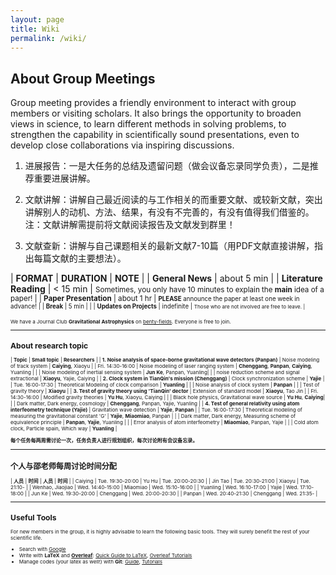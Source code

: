 ```yaml
---
layout: page
title: Wiki
permalink: /wiki/
---
```


<style>
table {
  font-family: arial, sans-serif;
  border-collapse: collapse;
  width: 100%;
}

td, th {
  border: 1px solid #dddddd;
  text-align: left;
  padding: 8px;
}

tr:nth-child(odd) {
  background-color: #dddddd;
}
</style>

## About Group Meetings

Group meeting provides a friendly environment to interact with group
members or visiting scholars.  It also brings the opportunity to broaden views
in science, to learn different methods in solving problems, to strengthen the
capability in scientifically sound presentations, even to develop close
collaborations via inspiring discussions. 

1. 进展报告：一是大任务的总结及遗留问题（做会议备忘录同学负责），二是推荐重要进展讲解。 

2. 文献讲解：讲解自己最近阅读的与工作相关的而重要文献、或较新文献，突出讲解别人的动机、方法、结果，有没有不完善的，有没有值得我们借鉴的。注：文献讲解需提前将文献阅读报告及文献发到群里！

3. 文献查新：讲解与自己课题相关的最新文献7-10篇（用PDF文献直接讲解，指出每篇文献的主要想法）。


| **FORMAT** | **DURATION** | **NOTE** |
| **General News** | about 5 min |
| **Literature Reading** | < 15 min | <small>Sometimes, you only have 10 minutes to explain the <b>main</b> idea of a paper! |
| **Paper Presentation** | about 1 hr | <small><b>PLEASE</b> announce the paper at least one week in advance! |
| **Break** | 5 min | |
| **Updates on Projects** | indefinite | <small>Those who are not involved are free to leave. |

<p></p>

We have a Journal Club **Gravitational Astrophysics** on
[benty-fields](https://benty-fields.com/). Everyone is free to join.

<p></p>

---

## About research topic

| **Topic** | **Small topic** | **Researchers** | 
| **1. Noise analysis of space-borne gravitational wave detectors (Panpan)** | Noise modeling of track system | **Caiying**, Xiaoyu |
| Fri. 14:30-16:00 | Noise modeling of laser ranging system  | **Chenggang**, **Panpan**, **Caiying**, Yuanling |
|  | Noise modeling of inertial sensing system | **Jun Ke**, Panpan, Yuanling|
|  | noise reduction scheme and signal extractional | **Xiaoyu**, Yajie, Caiying |
| **2. Clock system in TianQin's mission (Chenggang)** | Clock synchronization scheme | **Yajie** |
| Tue. 16:00-17:30  | Theoretical Modeling of clock comparison  | **Yuanling** |
| | Noise analysis of clock system | **Panpan** |
| | Test of gravity theory | **Xiaoyu** |
| **3. Test of gravity theory using 'TianQin' dector** | Extension of standard model | **Xiaoyu**, Tao Jin |
| Fri. 14:30-16:00  | Modified gravity theories  | **Yu Hu**, Xiaoyu, Caiying |
| | Black hole physics, Gravitational wave source | **Yu Hu**, **Caiying**|
| | Dark matter, Dark energy, cosmology | **Chenggang**, Panpan, Yajie, Yuanling |
| **4. Test of general relativity using atom interfeometry technique (Yajie)** | Gravitation wave detection | **Yajie**, **Panpan** |
| Tue. 16:00-17:30 | Theoretical modeling of measuring the gravitational constant 'G'  | **Yajie**, **Miaomiao**, Panpan |
| | Dark matter, Dark energy, Measuring scheme of equivalence principle | **Panpan**, **Yajie**, Yuanling |
| | Error analysis of atom interfeometry | **Miaomiao**, Panpan, Yajie |
| | Cold atom clock, Particle spain, Which way | **Yuanling** |

**每个任务每两周需讨论一次，任务负责人进行规划组织，每次讨论附有会议备忘录。**

---

## 个人与邵老师每周讨论时间分配

| **人员** | **时间** | **人员** | **时间** |
| Caiying | Tue. 19:30-20:00 | Yu Hu | Tue. 20:00-20:30 |
| Jin Tao | Tue. 20:30-21:00 | Xiaoyu | Tue. 21:10- |
| Wenhao, Jiaojiao | Wed. 14:40-15:00 | Miaomiao | Wed. 15:10-16:00 |
| Yuanling | Wed. 16:10-17:00 | Yajie | Wed. 17:10-18:00 |
| Jun Ke | Wed. 19:30-20:00 | Chenggang | Wed. 20:00-20:30 |
| Panpan | Wed. 20:40-21:30 | Chenggang | Wed. 21:35- |

---

## Useful Tools

For new members in the group, it is highly advisable to learn the following basic tools. They will surely benefit the rest of your scientific life.

- Search with [Google](https://www.google.com/ncr)
- Write with **LaTeX** and [**Overleaf**](https://www.overleaf.com): [Quick Guide to LaTeX](https://www.overleaf.com/latex/templates/a-quick-guide-to-latex/fghqpfgnxggz), [Overleaf Tutorials](https://www.overleaf.com/learn/latex/Tutorials)
- Manage codes (your latex as well!) with **Git**: [Guide](http://rogerdudler.github.io/git-guide/), [Tutorials](https://www.atlassian.com/git/tutorials)
